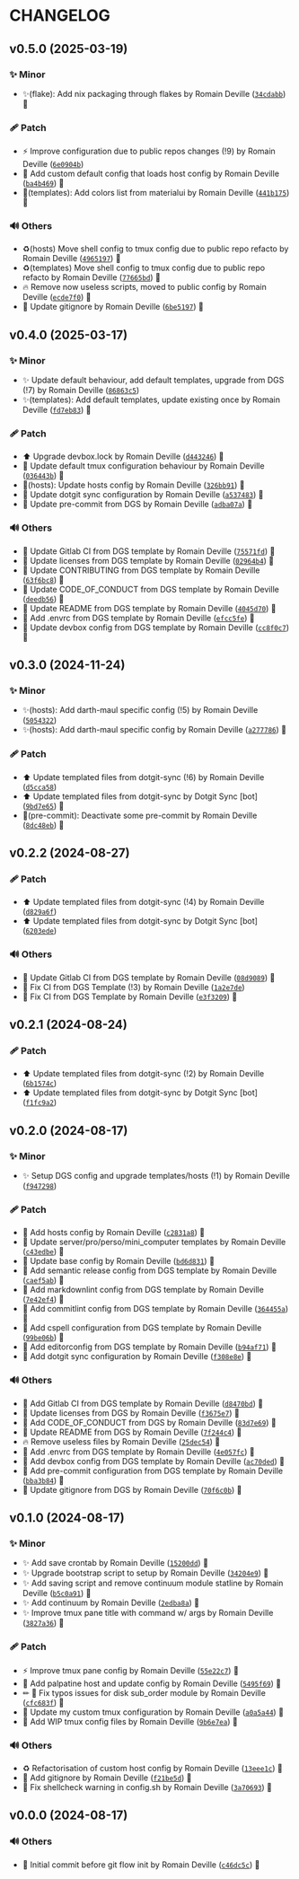 <!-- markdownlint-disable-file -->
# CHANGELOG

## v0.5.0 (2025-03-19)

### ✨ Minor

  * ✨(flake): Add nix packaging through flakes by Romain Deville ([`34cdabb`](https://framagit.org/rdeville-private/dotfiles/tmux/-/commit/34cdabb5fe36eb009e4193654a562e615f4ed079)) 🔏

### 🩹 Patch

  * ⚡️ Improve configuration due to public repos changes (!9) by Romain Deville ([`6e0904b`](https://framagit.org/rdeville-private/dotfiles/tmux/-/commit/6e0904bb01781bc07d8121a11729579e0990ee18))
  * 🔧 Add custom default config that loads host config by Romain Deville ([`ba4b469`](https://framagit.org/rdeville-private/dotfiles/tmux/-/commit/ba4b469bb2301fa73d2c7ac19d387edd93e7fc50)) 🔏
  * 🔧(templates): Add colors list from materialui by Romain Deville ([`441b175`](https://framagit.org/rdeville-private/dotfiles/tmux/-/commit/441b175eed70e0c7b9000e11ba9a7c05db4fb1c7)) 🔏

### 🔊 Others

  * ♻️(hosts) Move shell config to tmux config due to public repo refacto by Romain Deville ([`4965197`](https://framagit.org/rdeville-private/dotfiles/tmux/-/commit/4965197201808c3b3213ec7b975aeaeb4f5ae9fb)) 🔏
  * ♻️(templates) Move shell config to tmux config due to public repo refacto by Romain Deville ([`77665bd`](https://framagit.org/rdeville-private/dotfiles/tmux/-/commit/77665bd62a19c2a8c22785e9941d17a67cd3c495)) 🔏
  * 🔥 Remove now useless scripts, moved to public config by Romain Deville ([`ecde7f0`](https://framagit.org/rdeville-private/dotfiles/tmux/-/commit/ecde7f0524f18607a37fd65059b5000fba900b3d)) 🔏
  * 🙈 Update gitignore by Romain Deville ([`6be5197`](https://framagit.org/rdeville-private/dotfiles/tmux/-/commit/6be5197f4c8c8bb2d6d7a444d4f57a6f3b43e0ff)) 🔏

## v0.4.0 (2025-03-17)

### ✨ Minor

  * ✨ Update default behaviour, add default templates, upgrade from DGS (!7) by Romain Deville ([`86863c5`](https://framagit.org/rdeville-private/dotfiles/tmux/-/commit/86863c5c2cb4edee536678aaa50b778f3f22fca7))
  * ✨(templates): Add default templates, update existing once by Romain Deville ([`fd7eb83`](https://framagit.org/rdeville-private/dotfiles/tmux/-/commit/fd7eb83b32a535f36bea76732a51878f3cd3dd07)) 🔏

### 🩹 Patch

  * ⬆️ Upgrade devbox.lock by Romain Deville ([`d443246`](https://framagit.org/rdeville-private/dotfiles/tmux/-/commit/d4432461224b75a4c884a03baa68e37330f39fb3)) 🔏
  * 🔧 Update default tmux configuration behaviour by Romain Deville ([`036443b`](https://framagit.org/rdeville-private/dotfiles/tmux/-/commit/036443b7660abed28ed5762e06a3378286618601)) 🔏
  * 🔧(hosts): Update hosts config by Romain Deville ([`326bb91`](https://framagit.org/rdeville-private/dotfiles/tmux/-/commit/326bb91e830cbf842fcfefababf0f9f92ad60275)) 🔏
  * 🔧 Update dotgit sync configuration by Romain Deville ([`a537483`](https://framagit.org/rdeville-private/dotfiles/tmux/-/commit/a537483ddbf509fef2302370c528144278f0b984)) 🔏
  * 🔧 Update pre-commit from DGS by Romain Deville ([`adba07a`](https://framagit.org/rdeville-private/dotfiles/tmux/-/commit/adba07af6045659936b02d5c8d6741c8530f6576)) 🔏

### 🔊 Others

  * 👷 Update Gitlab CI from DGS template by Romain Deville ([`75571fd`](https://framagit.org/rdeville-private/dotfiles/tmux/-/commit/75571fda80a050eab5f35dd7b955b4b6bbb91051)) 🔏
  * 📄 Update licenses from DGS template by Romain Deville ([`02964b4`](https://framagit.org/rdeville-private/dotfiles/tmux/-/commit/02964b44163eb8c6264716182c0b00077694d4b2)) 🔏
  * 📝 Update CONTRIBUTING from DGS template by Romain Deville ([`63f6bc8`](https://framagit.org/rdeville-private/dotfiles/tmux/-/commit/63f6bc8fff43a872b1fd350ca1e5edf16994bf67)) 🔏
  * 📝 Update CODE_OF_CONDUCT from DGS template by Romain Deville ([`deedb56`](https://framagit.org/rdeville-private/dotfiles/tmux/-/commit/deedb568c94c498b87128e81d577c72a219ea513)) 🔏
  * 📝 Update README from DGS template by Romain Deville ([`4045d70`](https://framagit.org/rdeville-private/dotfiles/tmux/-/commit/4045d704118e2e87c2033b74d9f97bd034115204)) 🔏
  * 🔨 Add .envrc from DGS template by Romain Deville ([`efcc5fe`](https://framagit.org/rdeville-private/dotfiles/tmux/-/commit/efcc5fe46e7140c1ebf93747c28b3e011db8b510)) 🔏
  * 🔨 Update devbox config from DGS template by Romain Deville ([`cc8f0c7`](https://framagit.org/rdeville-private/dotfiles/tmux/-/commit/cc8f0c72346eb67553770d55d610d0260978359d)) 🔏

## v0.3.0 (2024-11-24)

### ✨ Minor

  * ✨(hosts): Add darth-maul specific config (!5) by Romain Deville ([`5054322`](https://framagit.org/rdeville-private/dotfiles/tmux/-/commit/5054322cbb4c363040f5cf72f5cbdd444d7e13c0))
  * ✨(hosts): Add darth-maul specific config by Romain Deville ([`a277786`](https://framagit.org/rdeville-private/dotfiles/tmux/-/commit/a277786634f92455a8ab84c3feaefb4c50c9f77b)) 🔏

### 🩹 Patch

  * ⬆️ Update templated files from dotgit-sync (!6) by Romain Deville ([`d5cca58`](https://framagit.org/rdeville-private/dotfiles/tmux/-/commit/d5cca58287878f36c53c6dd86a03ac72664294f9))
  * ⬆️ Update templated files from dotgit-sync by Dotgit Sync [bot] ([`9bd7e65`](https://framagit.org/rdeville-private/dotfiles/tmux/-/commit/9bd7e65d2852e3044c9eb788d0f20b0f3ea7c3ee)) 🔏
  * 🔧(pre-commit): Deactivate some pre-commit by Romain Deville ([`8dc48eb`](https://framagit.org/rdeville-private/dotfiles/tmux/-/commit/8dc48eb9d47615e339e4aeeeab2f81d476e0ed74)) 🔏

## v0.2.2 (2024-08-27)

### 🩹 Patch

  * ⬆️ Update templated files from dotgit-sync (!4) by Romain Deville ([`d829a6f`](https://framagit.org/rdeville-private/dotfiles/tmux/-/commit/d829a6f01a6f21be7d309c9be07020ba7ed0a0f9))
  * ⬆️ Update templated files from dotgit-sync by Dotgit Sync [bot] ([`6203ede`](https://framagit.org/rdeville-private/dotfiles/tmux/-/commit/6203ede051eabcc38235fc98e30daa346d47a7b5))

### 🔊 Others

  * 👷 Update Gitlab CI from DGS template by Romain Deville ([`08d9089`](https://framagit.org/rdeville-private/dotfiles/tmux/-/commit/08d9089643881162cc588fa8b43298bdd8d6b1f8)) 🔏
  * 💚 Fix CI from DGS Template (!3) by Romain Deville ([`1a2e7de`](https://framagit.org/rdeville-private/dotfiles/tmux/-/commit/1a2e7de06d37a9aadb30dfc33f976d3e840f4ff3))
  * 💚 Fix CI from DGS Template by Romain Deville ([`e3f3209`](https://framagit.org/rdeville-private/dotfiles/tmux/-/commit/e3f3209d5ab5ca976d3933cb70cf066aaa30af31)) 🔏

## v0.2.1 (2024-08-24)

### 🩹 Patch

  * ⬆️ Update templated files from dotgit-sync (!2) by Romain Deville ([`6b1574c`](https://framagit.org/rdeville-private/dotfiles/tmux/-/commit/6b1574cebdaa58f15ba2ed946926e137faca83e9))
  * ⬆️ Update templated files from dotgit-sync by Dotgit Sync [bot] ([`f1fc9a2`](https://framagit.org/rdeville-private/dotfiles/tmux/-/commit/f1fc9a2c54e12ae8a3921c87d9f6fb39caa633ff))

## v0.2.0 (2024-08-17)

### ✨ Minor

  * ✨ Setup DGS config and upgrade templates/hosts (!1) by Romain Deville ([`f947298`](https://framagit.org/rdeville-private/dotfiles/tmux/-/commit/f947298391b73f074857e0ff46a3dd83a4bef711))

### 🩹 Patch

  * 🔧 Add hosts config by Romain Deville ([`c2831a8`](https://framagit.org/rdeville-private/dotfiles/tmux/-/commit/c2831a828f8bb444b120569b5b1bf0886359c7ad)) 🔏
  * 🔧 Update server/pro/perso/mini_computer templates by Romain Deville ([`c43edbe`](https://framagit.org/rdeville-private/dotfiles/tmux/-/commit/c43edbe38ac140bf3a6cf46e16543924d9701a5e)) 🔏
  * 🔧 Update base config by Romain Deville ([`bd6d831`](https://framagit.org/rdeville-private/dotfiles/tmux/-/commit/bd6d831b5f893fbf16df1dc9cf200bbc2b3ab73a)) 🔏
  * 🔧 Add semantic release config from DGS template by Romain Deville ([`caef5ab`](https://framagit.org/rdeville-private/dotfiles/tmux/-/commit/caef5ab6cff38782bbdadb1eb8e0aa3f60efa9c7)) 🔏
  * 🔧 Add markdownlint config from DGS template by Romain Deville ([`7e42ef4`](https://framagit.org/rdeville-private/dotfiles/tmux/-/commit/7e42ef40b3298486f72c0d0a2c3660730694a89d)) 🔏
  * 🔧 Add commitlint config from DGS template by Romain Deville ([`364455a`](https://framagit.org/rdeville-private/dotfiles/tmux/-/commit/364455a8a987739347feecb8d13cbb175176586a)) 🔏
  * 🔧 Add cspell configuration from DGS template by Romain Deville ([`99be06b`](https://framagit.org/rdeville-private/dotfiles/tmux/-/commit/99be06bd9a1c9cdf3a1f38b82916608c232e4288)) 🔏
  * 🔧 Add editorconfig from DGS template by Romain Deville ([`b94af71`](https://framagit.org/rdeville-private/dotfiles/tmux/-/commit/b94af71073e14af1206f5462acf49657805acf2e)) 🔏
  * 🔧 Add dotgit sync configuration by Romain Deville ([`f308e8e`](https://framagit.org/rdeville-private/dotfiles/tmux/-/commit/f308e8ed7bdb836749192c3af7e9ea13ad596717)) 🔏

### 🔊 Others

  * 👷 Add Gitlab CI from DGS template by Romain Deville ([`d8470bd`](https://framagit.org/rdeville-private/dotfiles/tmux/-/commit/d8470bddc6645e2ee2d91bd87ad45fb41ca28475)) 🔏
  * 📄 Update licenses from DGS by Romain Deville ([`f3675e7`](https://framagit.org/rdeville-private/dotfiles/tmux/-/commit/f3675e7462d8623f7abf538d0d02d779662d0201)) 🔏
  * 📝 Add CODE_OF_CONDUCT from DGS by Romain Deville ([`83d7e69`](https://framagit.org/rdeville-private/dotfiles/tmux/-/commit/83d7e69ec4a5e679060b74d74bd2cd490278f7ab)) 🔏
  * 📝 Update README from DGS by Romain Deville ([`7f244c4`](https://framagit.org/rdeville-private/dotfiles/tmux/-/commit/7f244c441318884a3d670dc62442058214c9fa08)) 🔏
  * 🔥 Remove useless files by Romain Deville ([`25dec54`](https://framagit.org/rdeville-private/dotfiles/tmux/-/commit/25dec544568ebd52245406fec176fa9771ddf9f2)) 🔏
  * 🔨 Add .envrc from DGS template by Romain Deville ([`4e057fc`](https://framagit.org/rdeville-private/dotfiles/tmux/-/commit/4e057fc53e6d80f660461e01af97fd561a36ec33)) 🔏
  * 🔨 Add devbox config from DGS template by Romain Deville ([`ac70ded`](https://framagit.org/rdeville-private/dotfiles/tmux/-/commit/ac70ded09fb3efafe77c798100d52a5956f28b1a)) 🔏
  * 🔨 Add pre-commit configuration from DGS template by Romain Deville ([`bba3b84`](https://framagit.org/rdeville-private/dotfiles/tmux/-/commit/bba3b841dcfd15bcc1fff46974f61fdb3c20f240)) 🔏
  * 🙈 Update gitignore from DGS by Romain Deville ([`70f6c0b`](https://framagit.org/rdeville-private/dotfiles/tmux/-/commit/70f6c0b7f6d4163e2b2fd6e5e748be4ccc67cc87)) 🔏

## v0.1.0 (2024-08-17)

### ✨ Minor

  * ✨ Add save crontab by Romain Deville ([`15200dd`](https://framagit.org/rdeville-private/dotfiles/tmux/-/commit/15200dd42b2f0acaf0cfa7b1b2589d43467d67e2)) 🔏
  * ✨ Upgrade bootstrap script to setup by Romain Deville ([`34204e9`](https://framagit.org/rdeville-private/dotfiles/tmux/-/commit/34204e99b75085b7bdbd7e11e057e45812972b02)) 🔏
  * ✨ Add saving script and remove continuum module statline by Romain Deville ([`b5c0a91`](https://framagit.org/rdeville-private/dotfiles/tmux/-/commit/b5c0a9125c6ac9ee3112937c575521868f9b58ec)) 🔏
  * ✨ Add continuum by Romain Deville ([`2edba8a`](https://framagit.org/rdeville-private/dotfiles/tmux/-/commit/2edba8ae5eba36cb52c325f21e194ffc75123328)) 🔏
  * ✨ Improve tmux pane title with command w/ args by Romain Deville ([`3827a36`](https://framagit.org/rdeville-private/dotfiles/tmux/-/commit/3827a3661fcda95e1b2be7cbe55abd5f9795cd7e)) 🔏

### 🩹 Patch

  * ⚡️ Improve tmux pane config by Romain Deville ([`55e22c7`](https://framagit.org/rdeville-private/dotfiles/tmux/-/commit/55e22c70064546e308cb4074cd2a0f31ca48f3b7)) 🔏
  * 🔧 Add palpatine host and update config by Romain Deville ([`5495f69`](https://framagit.org/rdeville-private/dotfiles/tmux/-/commit/5495f691443262773d55e0ffe2d542d494ef4dd2)) 🔏
  * ✏ 🔧 Fix typos issues for disk sub_order module by Romain Deville ([`cfc683f`](https://framagit.org/rdeville-private/dotfiles/tmux/-/commit/cfc683fdf5015aa74e235c1dc8a1153a2ffd45f8)) 🔏
  * 🔧 Update my custom tmux configuration by Romain Deville ([`a0a5a44`](https://framagit.org/rdeville-private/dotfiles/tmux/-/commit/a0a5a449591adac1e1d33649b451ceadc30bc0c6)) 🔏
  * 🔧 Add WIP tmux config files by Romain Deville ([`9b6e7ea`](https://framagit.org/rdeville-private/dotfiles/tmux/-/commit/9b6e7ea48ffa604238c2bdc51b859d3486f76acf)) 🔏

### 🔊 Others

  * ♻️ Refactorisation of custom host config by Romain Deville ([`13eee1c`](https://framagit.org/rdeville-private/dotfiles/tmux/-/commit/13eee1c7b6abe8a1eaed1d46c08cf090c8d3c0ef)) 🔏
  * 🙈 Add gitignore by Romain Deville ([`f21be5d`](https://framagit.org/rdeville-private/dotfiles/tmux/-/commit/f21be5d53499d9fada3b6be253754e0d8621152d)) 🔏
  * 🚨 Fix shellcheck warning in config.sh by Romain Deville ([`3a70693`](https://framagit.org/rdeville-private/dotfiles/tmux/-/commit/3a7069320c3d3261becd9ca00d0e865f24252b6b)) 🔏

## v0.0.0 (2024-08-17)

### 🔊 Others

  * 🎉 Initial commit before git flow init by Romain Deville ([`c46dc5c`](https://framagit.org/rdeville-private/dotfiles/tmux/-/commit/c46dc5ce3f7397faef355b43d20cc51886e746b8)) 🔏
